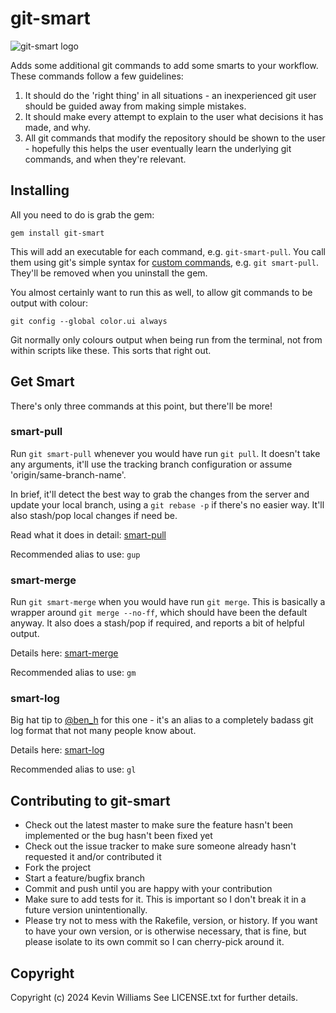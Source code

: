 # git-smart

![git-smart logo](https://github.com/geelen/git-smart/raw/master/docs/images/git-smart.png)

Adds some additional git commands to add some smarts to your workflow. These commands follow a few guidelines:

1. It should do the 'right thing' in all situations - an inexperienced git user should be guided away from making simple mistakes.
1. It should make every attempt to explain to the user what decisions it has made, and why.
1. All git commands that modify the repository should be shown to the user - hopefully this helps the user eventually learn the underlying git commands, and when they're relevant.

## Installing

All you need to do is grab the gem:

    gem install git-smart

This will add an executable for each command, e.g. `git-smart-pull`. You call them using git's simple syntax for [custom commands](http://www.nullstyle.com/2007/06/22/create-custom-commands-in-git/), e.g. `git smart-pull`. They'll be removed when you uninstall the gem.

You almost certainly want to run this as well, to allow git commands to be output with colour:

    git config --global color.ui always

Git normally only colours output when being run from the terminal, not from within scripts like these. This sorts that right out.

## Get Smart

There's only three commands at this point, but there'll be more!

### smart-pull

Run `git smart-pull` whenever you would have run `git pull`. It doesn't take any arguments, it'll use the tracking branch configuration or assume 'origin/same-branch-name'.

In brief, it'll detect the best way to grab the changes from the server and update your local branch, using a `git rebase -p` if there's no easier way. It'll also stash/pop local changes if need be.

Read what it does in detail: [smart-pull](http://github-displayer.heroku.com/geelen/git-smart/raw/master/docs/smart-pull.html)

Recommended alias to use: `gup`

### smart-merge

Run `git smart-merge` when you would have run `git merge`. This is basically a wrapper around `git merge --no-ff`, which should have been the default anyway. It also does a stash/pop if required, and reports a bit of helpful output.

Details here: [smart-merge](http://github-displayer.heroku.com/geelen/git-smart/raw/master/docs/smart-merge.html)

Recommended alias to use: `gm`

### smart-log

Big hat tip to [@ben\_h](http://twitter.com/ben_h) for this one - it's an alias to a completely badass git log format that not many people know about.

Details here: [smart-log](http://github-displayer.heroku.com/geelen/git-smart/raw/master/docs/smart-log.html)

Recommended alias to use: `gl`

## Contributing to git-smart

* Check out the latest master to make sure the feature hasn't been implemented or the bug hasn't been fixed yet
* Check out the issue tracker to make sure someone already hasn't requested it and/or contributed it
* Fork the project
* Start a feature/bugfix branch
* Commit and push until you are happy with your contribution
* Make sure to add tests for it. This is important so I don't break it in a future version unintentionally.
* Please try not to mess with the Rakefile, version, or history. If you want to have your own version, or is otherwise necessary, that is fine, but please isolate to its own commit so I can cherry-pick around it.

## Copyright

Copyright (c) 2024 Kevin Williams
See LICENSE.txt for further details.

